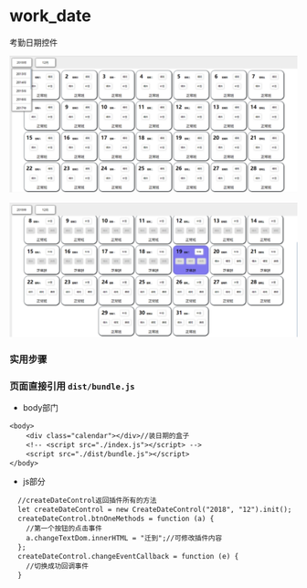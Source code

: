 # work_date
考勤日期控件

![Image text](https://github.com/zyTheGit/work_date/blob/master/img/date_img.png)

![Image text](https://github.com/zyTheGit/work_date/blob/master/img/chioceStyle.png)

### 实用步骤
### 页面直接引用 `dist/bundle.js`
+ body部门
```
<body>
    <div class="calendar"></div>//装日期的盒子
    <!-- <script src="./index.js"></script> -->
    <script src="./dist/bundle.js"></script>
</body>
```
+ js部分
```
  //createDateControl返回插件所有的方法
  let createDateControl = new CreateDateControl("2018", "12").init();
  createDateControl.btnOneMethods = function (a) {
    //第一个按钮的点击事件
    a.changeTextDom.innerHTML = "迁到";//可修改插件内容
  };
  createDateControl.changeEventCallback = function (e) {
    //切换成功回调事件
  }
```

